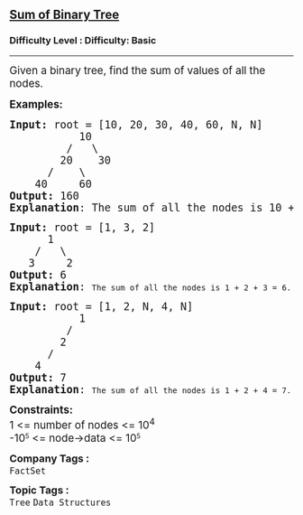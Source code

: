 <h2><a href="https://www.geeksforgeeks.org/problems/sum-of-binary-tree/1">Sum of Binary Tree</a></h2><h3>Difficulty Level : Difficulty: Basic</h3><hr><div class="problems_problem_content__Xm_eO"><p><span style="font-size: 14pt;">Given a binary tree, find the sum of values of all the nodes.&nbsp;<br></span></p>
<p><span style="font-size: 14pt;"><strong>Examples:</strong></span></p>
<pre><span style="font-size: 14pt;"><strong>Input:</strong> root = [10, 20, 30, 40, 60, N, N]<br> &nbsp;&nbsp;&nbsp;&nbsp;&nbsp;&nbsp;&nbsp;&nbsp;&nbsp; 10
 &nbsp;&nbsp;&nbsp;&nbsp;&nbsp;&nbsp;&nbsp; /&nbsp;&nbsp; \
 &nbsp;&nbsp;&nbsp;&nbsp;&nbsp;&nbsp; 20&nbsp;&nbsp;&nbsp;&nbsp;30
 &nbsp;&nbsp;&nbsp;&nbsp; /&nbsp;&nbsp;&nbsp; \
 &nbsp;&nbsp; 40&nbsp;&nbsp;&nbsp;&nbsp; 60
<strong>Output: </strong>160<br><strong>Explanation</strong>: The sum of all the nodes is 10 + 20 + 30 + 40 + 60.<br></span></pre>
<pre><span style="font-size: 14pt;"><strong>Input:</strong> root = [1, 3, 2]<br>&nbsp;&nbsp;&nbsp;&nbsp;&nbsp;&nbsp;1
 &nbsp;&nbsp; /&nbsp;&nbsp; \
 &nbsp;&nbsp;3&nbsp;&nbsp;&nbsp;&nbsp; 2
<strong>Output: </strong>6<br><strong>Explanation</strong>: </span>The sum of all the nodes is 1 + 2 + 3 = 6.</pre>
<pre><span style="font-size: 14pt;"><strong>Input:</strong> root = [1, 2, N, 4, N]<br> &nbsp;&nbsp;&nbsp;&nbsp;&nbsp;&nbsp;&nbsp;&nbsp;&nbsp; 1
 &nbsp;&nbsp;&nbsp;&nbsp;&nbsp;&nbsp;&nbsp; /&nbsp;&nbsp;&nbsp;&nbsp; 
 &nbsp;&nbsp;&nbsp;&nbsp;&nbsp;&nbsp; 2&nbsp;&nbsp;&nbsp;&nbsp;
 &nbsp;&nbsp;&nbsp;&nbsp; /&nbsp;&nbsp;&nbsp;
 &nbsp;&nbsp; 4&nbsp;&nbsp;&nbsp;&nbsp; 
<strong>Output: </strong>7<br><strong>Explanation</strong>: </span>The sum of all the nodes is 1 + 2 + 4 = 7.</pre>
<p><span style="font-size: 14pt;"><strong>Constraints:</strong><br>1 &lt;= number of nodes &lt;= 10<sup>4<br></sup></span><span style="font-size: 14pt;">-</span><span style="font-size: 14pt;">10</span><sup>5</sup><span style="font-size: 14pt;">&nbsp;&lt;= node-&gt;data &lt;= 10</span><sup>5</sup></p></div><p><span style=font-size:18px><strong>Company Tags : </strong><br><code>FactSet</code>&nbsp;<br><p><span style=font-size:18px><strong>Topic Tags : </strong><br><code>Tree</code>&nbsp;<code>Data Structures</code>&nbsp;